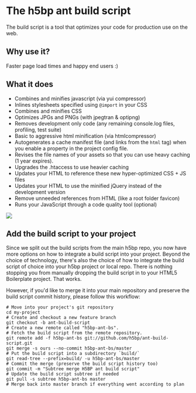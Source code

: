 # The h5bp ant build script

The build script is a tool that optimizes your code for production use on the web.

## Why use it?

Faster page load times and happy end users :)

## What it does

* Combines and minifies javascript (via yui compressor)
* Inlines stylesheets specified using `@import` in your CSS
* Combines and minifies CSS
* Optimizes JPGs and PNGs (with jpegtran & optipng)
* Removes development only code (any remaining console.log files, profiling, test suite)
* Basic to aggressive html minification (via htmlcompressor)
* Autogenerates a cache manifest file (and links from the `html` tag) when you enable a property in the project config file.
* Revises the file names of your assets so that you can use heavy caching (1 year expires).
* Upgrades the .htaccess to use heavier caching
* Updates your HTML to reference these new hyper-optimized CSS + JS files
* Updates your HTML to use the minified jQuery instead of the development version
* Remove unneeded references from HTML (like a root folder favicon)
* Runs your JavaScript through a code quality tool (optional)

<img src="http://html5boilerplate.com/img/chart.png">

## Add the build script to your project

Since we split out the build scripts from the main h5bp repo, you now have more options on how to integrate a build script into your project. Beyond the choice of technology, there's also the choice of how to integrate the build script of choice into your h5bp project or local repo. There is nothing stopping you from manually dropping the build script in to your HTML5 Boilerplate project. That works. 

However, if you'd like to merge it into your main repository and preserve the build script commit history, please follow this workflow: 

```
# Move into your project's git repository
cd my-project
# Create and checkout a new feature branch
git checkout -b ant-build-script
# Create a new remote called "h5bp-ant-bs".
# Fetch the build script from the remote repository.
git remote add -f h5bp-ant-bs git://github.com/h5bp/ant-build-script.git
git merge -s ours --no-commit h5bp-ant-bs/master
# Put the build script into a subdirectory `build/`
git read-tree --prefix=build/ -u h5bp-ant-bs/master
# Commit the merge (preserve the build script history too)
git commit -m "Subtree merge H5BP ant build script"
# Update the build script subtree if needed
git pull -s subtree h5bp-ant-bs master
# Merge back into master branch if everything went according to plan
```

